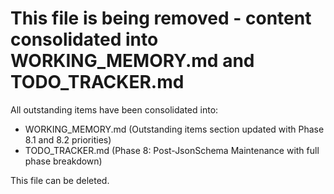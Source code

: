 # This file is being removed - content consolidated into WORKING_MEMORY.md and TODO_TRACKER.md

All outstanding items have been consolidated into:
- WORKING_MEMORY.md (Outstanding items section updated with Phase 8.1 and 8.2 priorities)
- TODO_TRACKER.md (Phase 8: Post-JsonSchema Maintenance with full phase breakdown)

This file can be deleted.